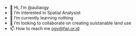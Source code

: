 - 👋 Hi, I’m @auliaogy
- 👀 I’m interested in Spatial Analysist
- 🌱 I’m currently learning nothing
- 💞️ I’m looking to collaborate on creating suistanable land use
- 📫 How to reach me ogy@fwi.or.id

<!---
auliaogy/auliaogy is a ✨ special ✨ repository because its `README.md` (this file) appears on your GitHub profile.
You can click the Preview link to take a look at your changes.
--->
